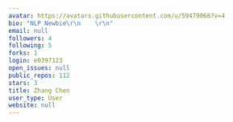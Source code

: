 ```yaml
---
avatar: https://avatars.githubusercontent.com/u/59479068?v=4
bio: "NLP Newbie\r\n    \r\n"
email: null
followers: 4
following: 5
forks: 1
login: e0397123
open_issues: null
public_repos: 112
stars: 3
title: Zhang Chen
user_type: User
website: null
---
```


